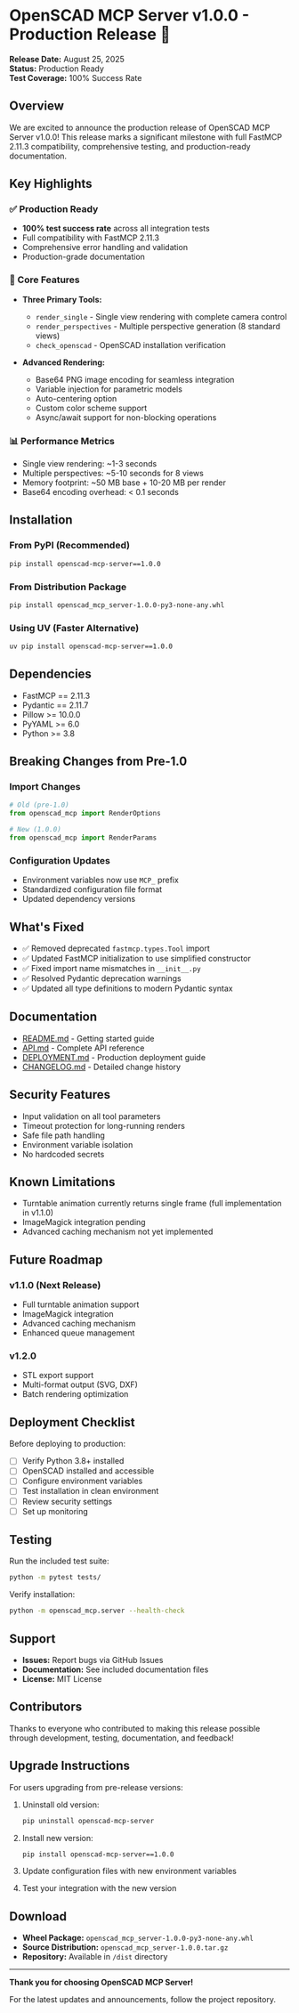 # OpenSCAD MCP Server v1.0.0 - Production Release 🎉

**Release Date:** August 25, 2025  
**Status:** Production Ready  
**Test Coverage:** 100% Success Rate  

## Overview

We are excited to announce the production release of OpenSCAD MCP Server v1.0.0! This release marks a significant milestone with full FastMCP 2.11.3 compatibility, comprehensive testing, and production-ready documentation.

## Key Highlights

### ✅ Production Ready
- **100% test success rate** across all integration tests
- Full compatibility with FastMCP 2.11.3
- Comprehensive error handling and validation
- Production-grade documentation

### 🚀 Core Features
- **Three Primary Tools:**
  - `render_single` - Single view rendering with complete camera control
  - `render_perspectives` - Multiple perspective generation (8 standard views)
  - `check_openscad` - OpenSCAD installation verification
  
- **Advanced Rendering:**
  - Base64 PNG image encoding for seamless integration
  - Variable injection for parametric models
  - Auto-centering option
  - Custom color scheme support
  - Async/await support for non-blocking operations

### 📊 Performance Metrics
- Single view rendering: ~1-3 seconds
- Multiple perspectives: ~5-10 seconds for 8 views
- Memory footprint: ~50 MB base + 10-20 MB per render
- Base64 encoding overhead: < 0.1 seconds

## Installation

### From PyPI (Recommended)
```bash
pip install openscad-mcp-server==1.0.0
```

### From Distribution Package
```bash
pip install openscad_mcp_server-1.0.0-py3-none-any.whl
```

### Using UV (Faster Alternative)
```bash
uv pip install openscad-mcp-server==1.0.0
```

## Dependencies
- FastMCP == 2.11.3
- Pydantic == 2.11.7
- Pillow >= 10.0.0
- PyYAML >= 6.0
- Python >= 3.8

## Breaking Changes from Pre-1.0

### Import Changes
```python
# Old (pre-1.0)
from openscad_mcp import RenderOptions

# New (1.0.0)
from openscad_mcp import RenderParams
```

### Configuration Updates
- Environment variables now use `MCP_` prefix
- Standardized configuration file format
- Updated dependency versions

## What's Fixed
- ✅ Removed deprecated `fastmcp.types.Tool` import
- ✅ Updated FastMCP initialization to use simplified constructor
- ✅ Fixed import name mismatches in `__init__.py`
- ✅ Resolved Pydantic deprecation warnings
- ✅ Updated all type definitions to modern Pydantic syntax

## Documentation
- [README.md](README.md) - Getting started guide
- [API.md](API.md) - Complete API reference
- [DEPLOYMENT.md](DEPLOYMENT.md) - Production deployment guide
- [CHANGELOG.md](CHANGELOG.md) - Detailed change history

## Security Features
- Input validation on all tool parameters
- Timeout protection for long-running renders
- Safe file path handling
- Environment variable isolation
- No hardcoded secrets

## Known Limitations
- Turntable animation currently returns single frame (full implementation in v1.1.0)
- ImageMagick integration pending
- Advanced caching mechanism not yet implemented

## Future Roadmap

### v1.1.0 (Next Release)
- Full turntable animation support
- ImageMagick integration
- Advanced caching mechanism
- Enhanced queue management

### v1.2.0
- STL export support
- Multi-format output (SVG, DXF)
- Batch rendering optimization

## Deployment Checklist

Before deploying to production:
- [ ] Verify Python 3.8+ installed
- [ ] OpenSCAD installed and accessible
- [ ] Configure environment variables
- [ ] Test installation in clean environment
- [ ] Review security settings
- [ ] Set up monitoring

## Testing

Run the included test suite:
```bash
python -m pytest tests/
```

Verify installation:
```bash
python -m openscad_mcp.server --health-check
```

## Support

- **Issues:** Report bugs via GitHub Issues
- **Documentation:** See included documentation files
- **License:** MIT License

## Contributors

Thanks to everyone who contributed to making this release possible through development, testing, documentation, and feedback!

## Upgrade Instructions

For users upgrading from pre-release versions:

1. Uninstall old version:
   ```bash
   pip uninstall openscad-mcp-server
   ```

2. Install new version:
   ```bash
   pip install openscad-mcp-server==1.0.0
   ```

3. Update configuration files with new environment variables

4. Test your integration with the new version

## Download

- **Wheel Package:** `openscad_mcp_server-1.0.0-py3-none-any.whl`
- **Source Distribution:** `openscad_mcp_server-1.0.0.tar.gz`
- **Repository:** Available in `/dist` directory

---

**Thank you for choosing OpenSCAD MCP Server!**

For the latest updates and announcements, follow the project repository.